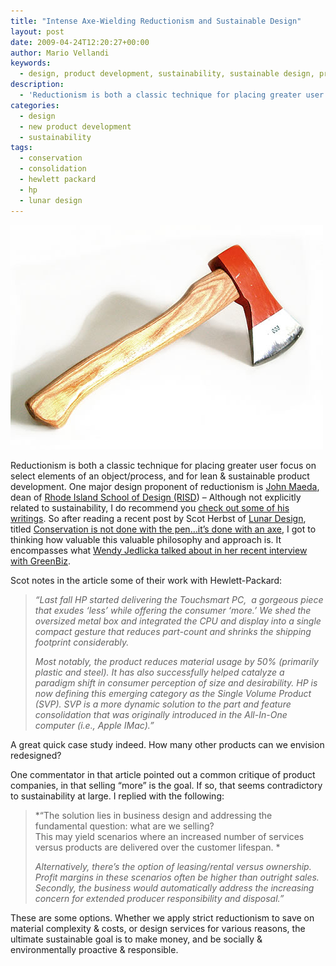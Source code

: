 ```yaml
---
title: "Intense Axe-Wielding Reductionism and Sustainable Design"
layout: post
date: 2009-04-24T12:20:27+00:00
author: Mario Vellandi
keywords:
  - design, product development, sustainability, sustainable design, product design, reductionism, conservation, lunar design, hewlett packard, hp, touchsmart pc, consolidation, shipping footprint
description:
  - 'Reductionism is both a classic technique for placing greater user focus on select elements of an object/process, and for lean & sustainable product development. One major design proponent of reductionism is John Maeda, dean of RISD'
categories:
  - design
  - new product development
  - sustainability
tags:
  - conservation
  - consolidation
  - hewlett packard
  - hp
  - lunar design
---
```

<img src="/images/2009/axe-hatchet.jpg" alt="" width="500" height="359" /></a>

Reductionism is both a classic technique for placing greater user focus on select elements of an object/process, and for lean & sustainable product development. One major design proponent of reductionism is <a rel="nofollow" href="http://en.wikipedia.org/wiki/John_Maeda">John Maeda</a>, dean of <a rel="nofollow" href="http://www.risd.edu/">Rhode Island School of Design (RISD</a>) &#8211; Although not explicitly related to sustainability, I do recommend you <a rel="nofollow" href="http://lawsofsimplicity.com/">check out some of his writings</a>. So after reading a recent post by Scot Herbst of <a rel="nofollow" href="http://www.lunar.com">Lunar Design</a>, titled [Conservation is not done with the pen…it’s done with an axe](http://iconocast.typepad.com/iconocast/2009/04/conservation-is-not-done-with-the-penits-done-with-an-axe.html), I got to thinking how valuable this valuable philosophy and approach is. It encompasses what [Wendy Jedlicka talked about in her recent interview with GreenBiz](../sustainable-packaging-design-wendy-jedlicka-retail/).

Scot notes in the article some of their work with Hewlett-Packard:

> *&#8220;Last fall HP started delivering the Touchsmart PC,  a gorgeous piece that exudes ‘less’ while offering the consumer ‘more.’ We shed the oversized metal box and integrated the CPU and display into a single compact gesture that reduces part-count and shrinks the shipping footprint considerably.*
>
> *Most notably, the product reduces material usage by 50% (primarily plastic and steel). It has also successfully helped catalyze a paradigm shift in consumer perception of size and desirability. HP is now defining this emerging category as the Single Volume Product (SVP). SVP is a more dynamic solution to the part and feature consolidation that was originally introduced in the All-In-One computer (i.e., Apple IMac).&#8221;*

A great quick case study indeed. How many other products can we envision redesigned?

One commentator in that article pointed out a common critique of product companies, in that selling &#8220;more&#8221; is the goal. If so, that seems contradictory to sustainability at large. I replied with the following:

> *&#8220;The solution lies in business design and addressing the fundamental question: what are we selling?<br /> This may yield scenarios where an increased number of services versus products are delivered over the customer lifespan. *
>
> *Alternatively, there&#8217;s the option of leasing/rental versus ownership. Profit margins in these scenarios often be higher than outright sales. Secondly, the business would automatically address the increasing concern for extended producer responsibility and disposal.&#8221;*

These are some options. Whether we apply strict reductionism to save on material complexity & costs, or design services for various reasons, the ultimate sustainable goal is to make money, and be socially & environmentally proactive & responsible.
